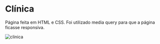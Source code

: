# Clínica

Página feita em HTML e CSS.
Foi utilizado media query para que a página ficasse responsiva.

 
![clinica](https://user-images.githubusercontent.com/92758718/160468976-165f24f4-b88b-456d-8f07-81590da5eb0a.png)
